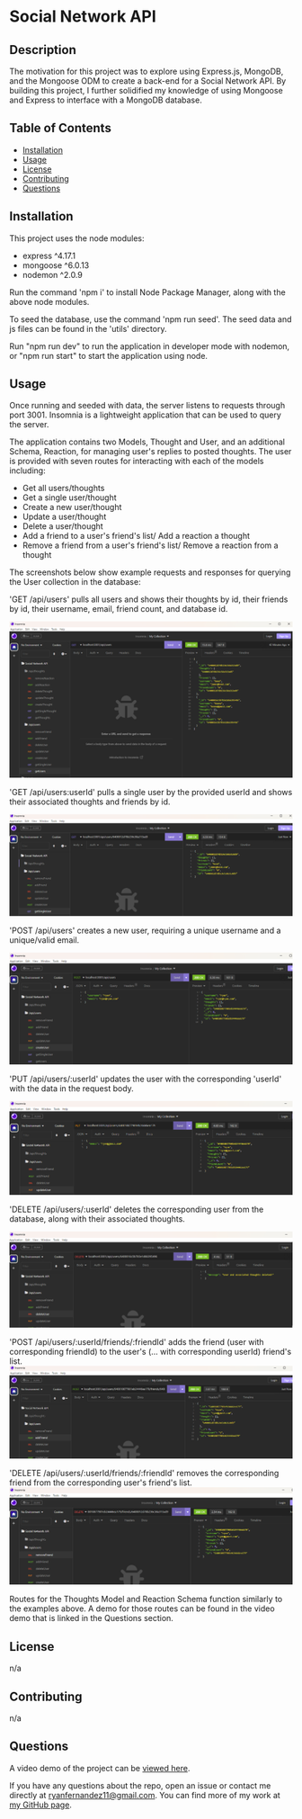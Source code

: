 # Social Network API

## Description

The motivation for this project was to explore using Express.js, MongoDB, and the Mongoose ODM to create a back-end for a Social Network API. By building this project, I further solidified my knowledge of using Mongoose and Express to interface with a MongoDB database. 

## Table of Contents

- [Installation](#installation)
- [Usage](#usage)
- [License](#license)
- [Contributing](contributing)
- [Questions](#questions)

## Installation

This project uses the node modules:
- express ^4.17.1
- mongoose ^6.0.13
- nodemon ^2.0.9

Run the command 'npm i' to install Node Package Manager, along with the above node modules.

To seed the database, use the command 'npm run seed'. The seed data and js files can be found in the 'utils' directory.

Run "npm run dev" to run the application in developer mode with nodemon, or "npm run start" to start the application using node.

## Usage

Once running and seeded with data, the server listens to requests through port 3001. Insomnia is a lightweight application that can be used to query the server. 

The application contains two Models, Thought and User, and an additional Schema, Reaction, for managing user's replies to posted thoughts. The user is provided with seven routes for interacting with each of the models including: 
- Get all users/thoughts
- Get a single user/thought
- Create a new user/thought
- Update a user/thought
- Delete a user/thought
- Add a friend to a user's friend's list/ Add a reaction a thought
- Remove a friend from a user's friend's list/ Remove a reaction from a thought

The screenshots below show example requests and responses for querying the User collection in the database:

'GET /api/users' pulls all users and shows their thoughts by id, their friends by id, their username, email, friend count, and database id.

![get all users](./assets/images/getUsers.png)

'GET /api/users:userId' pulls a single user by the provided userId and shows their associated thoughts and friends by id.

![get a single user by id](./assets/images/getSingleUser.png)

'POST /api/users' creates a new user, requiring a unique username and a unique/valid email.

![create a new user](./assets/images/createUser.png)

'PUT /api/users/:userId' updates the user with the corresponding 'userId' with the data in the request body.

![update a user by id](./assets/images/updateUser.png)

'DELETE /api/users/:userId' deletes the corresponding user from the database, along with their associated thoughts.

![delete a user by id](./assets/images/deleteUser.png)

'POST /api/users/:userId/friends/:friendId' adds the friend (user with corresponding friendId) to the user's (... with corresponding userId) friend's list.
![add a friend to a user's friend list](./assets/images/addFriend.png)

'DELETE /api/users/:userId/friends/:friendId' removes the corresponding friend from the corresponding user's friend's list.
![remove a friend from a user's friend list](./assets/images/removeFriend.png)

Routes for the Thoughts Model and Reaction Schema function similarly to the examples above. A demo for those routes can be found in the video demo that is linked in the Questions section.

## License

n/a

## Contributing

n/a

## Questions

A video demo of the project can be [viewed here](https://drive.google.com/file/d/11Cuo-cbzKgj5b32bSlwNfubptig_2LK_/view?usp=share_link).

If you have any questions about the repo, open an issue or contact me directly at ryanfernandez11@gmail.com. You can find more of my work at [my GitHub page](https://github.com/ryanafernandez/).